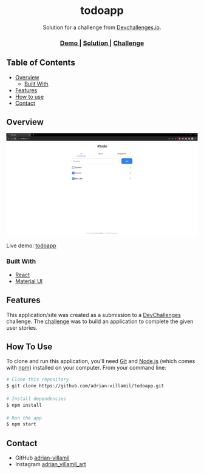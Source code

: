 <!-- Please update value in the {}  -->

<h1 align="center">todoapp</h1>

<div align="center">
   Solution for a challenge from  <a href="http://devchallenges.io" target="_blank">Devchallenges.io</a>.
</div>

<div align="center">
  <h3>
    <a href="https://todoapp-mocha.vercel.app/">
      Demo
    </a>
    <span> | </span>
    <a href="https://github.com/adrian-villamil/todoapp">
      Solution
    </a>
    <span> | </span>
    <a href="https://devchallenges.io/challenges/hH6PbOHBdPm6otzw2De5">
      Challenge
    </a>
  </h3>
</div>

<!-- TABLE OF CONTENTS -->

## Table of Contents

- [Overview](#overview)
  - [Built With](#built-with)
- [Features](#features)
- [How to use](#how-to-use)
- [Contact](#contact)

<!-- OVERVIEW -->

## Overview

![screenshot](./public/app-screenshot.png)

Live demo: [todoapp](https://todoapp-mocha.vercel.app/)

### Built With

<!-- This section should list any major frameworks that you built your project using. Here are a few examples.-->

- [React](https://react.dev/)
- [Material UI](https://mui.com/)

## Features

<!-- List the features of your application or follow the template. Don't share the figma file here :) -->

This application/site was created as a submission to a [DevChallenges](https://devchallenges.io/challenges) challenge. The [challenge](https://devchallenges.io/challenges/hH6PbOHBdPm6otzw2De5) was to build an application to complete the given user stories.

## How To Use

<!-- Example: -->

To clone and run this application, you'll need [Git](https://git-scm.com) and [Node.js](https://nodejs.org/en/download/) (which comes with [npm](http://npmjs.com)) installed on your computer. From your command line:

```bash
# Clone this repository
$ git clone https://github.com/adrian-villamil/todoapp.git

# Install dependencies
$ npm install

# Run the app
$ npm start
```

## Contact

- GitHub [adrian-villamil](https://github.com/adrian-villamil)
- Instagram [adrian_villamil_art](https://www.instagram.com/adrian_villamil_art/)

